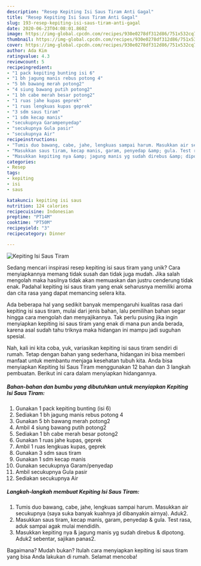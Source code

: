 ```yaml
---
description: "Resep Kepiting Isi Saus Tiram Anti Gagal"
title: "Resep Kepiting Isi Saus Tiram Anti Gagal"
slug: 193-resep-kepiting-isi-saus-tiram-anti-gagal
date: 2020-06-23T04:08:01.860Z
image: https://img-global.cpcdn.com/recipes/930e0278df312d86/751x532cq70/kepiting-isi-saus-tiram-foto-resep-utama.jpg
thumbnail: https://img-global.cpcdn.com/recipes/930e0278df312d86/751x532cq70/kepiting-isi-saus-tiram-foto-resep-utama.jpg
cover: https://img-global.cpcdn.com/recipes/930e0278df312d86/751x532cq70/kepiting-isi-saus-tiram-foto-resep-utama.jpg
author: Ada Kim
ratingvalue: 4.3
reviewcount: 5
recipeingredient:
- "1 pack kepiting bunting isi 6"
- "1 bh jagung manis rebus potong 4"
- "5 bh bawang merah potong2"
- "4 siung bawang putih potong2"
- "1 bh cabe merah besar potong2"
- "1 ruas jahe kupas geprek"
- "1 ruas lengkuas kupas geprek"
- "3 sdm saus tiram"
- "1 sdm kecap manis"
- "secukupnya Garampenyedap"
- "secukupnya Gula pasir"
- "secukupnya Air"
recipeinstructions:
- "Tumis duo bawang, cabe, jahe, lengkuas sampai harum. Masukkan air secukupnya (saya suka banyak kuahnya jd dibanyakin airnya). Aduk2."
- "Masukkan saus tiram, kecap manis, garam, penyedap &amp; gula. Test rasa, aduk sampai agak mulai mendidih."
- "Masukkan kepiting nya &amp; jagung manis yg sudah direbus &amp; dipotong. Aduk2 sebentar, sajikan panas2."
categories:
- Resep
tags:
- kepiting
- isi
- saus

katakunci: kepiting isi saus 
nutrition: 124 calories
recipecuisine: Indonesian
preptime: "PT14M"
cooktime: "PT50M"
recipeyield: "3"
recipecategory: Dinner

---
```



![Kepiting Isi Saus Tiram](https://img-global.cpcdn.com/recipes/930e0278df312d86/751x532cq70/kepiting-isi-saus-tiram-foto-resep-utama.jpg)

Sedang mencari inspirasi resep kepiting isi saus tiram yang unik? Cara menyiapkannya memang tidak susah dan tidak juga mudah. Jika salah mengolah maka hasilnya tidak akan memuaskan dan justru cenderung tidak enak. Padahal kepiting isi saus tiram yang enak seharusnya memiliki aroma dan cita rasa yang dapat memancing selera kita.



Ada beberapa hal yang sedikit banyak mempengaruhi kualitas rasa dari kepiting isi saus tiram, mulai dari jenis bahan, lalu pemilihan bahan segar hingga cara mengolah dan menyajikannya. Tak perlu pusing jika ingin menyiapkan kepiting isi saus tiram yang enak di mana pun anda berada, karena asal sudah tahu triknya maka hidangan ini mampu jadi suguhan spesial.


Nah, kali ini kita coba, yuk, variasikan kepiting isi saus tiram sendiri di rumah. Tetap dengan bahan yang sederhana, hidangan ini bisa memberi manfaat untuk membantu menjaga kesehatan tubuh kita. Anda bisa menyiapkan Kepiting Isi Saus Tiram menggunakan 12 bahan dan 3 langkah pembuatan. Berikut ini cara dalam menyiapkan hidangannya.

<!--inarticleads1-->

##### Bahan-bahan dan bumbu yang dibutuhkan untuk menyiapkan Kepiting Isi Saus Tiram:

1. Gunakan 1 pack kepiting bunting (isi 6)
1. Sediakan 1 bh jagung manis rebus potong 4
1. Gunakan 5 bh bawang merah potong2
1. Ambil 4 siung bawang putih potong2
1. Sediakan 1 bh cabe merah besar potong2
1. Gunakan 1 ruas jahe kupas, geprek
1. Ambil 1 ruas lengkuas kupas, geprek
1. Gunakan 3 sdm saus tiram
1. Gunakan 1 sdm kecap manis
1. Gunakan secukupnya Garam/penyedap
1. Ambil secukupnya Gula pasir
1. Sediakan secukupnya Air




<!--inarticleads2-->

##### Langkah-langkah membuat Kepiting Isi Saus Tiram:

1. Tumis duo bawang, cabe, jahe, lengkuas sampai harum. Masukkan air secukupnya (saya suka banyak kuahnya jd dibanyakin airnya). Aduk2.
1. Masukkan saus tiram, kecap manis, garam, penyedap &amp; gula. Test rasa, aduk sampai agak mulai mendidih.
1. Masukkan kepiting nya &amp; jagung manis yg sudah direbus &amp; dipotong. Aduk2 sebentar, sajikan panas2.




Bagaimana? Mudah bukan? Itulah cara menyiapkan kepiting isi saus tiram yang bisa Anda lakukan di rumah. Selamat mencoba!
